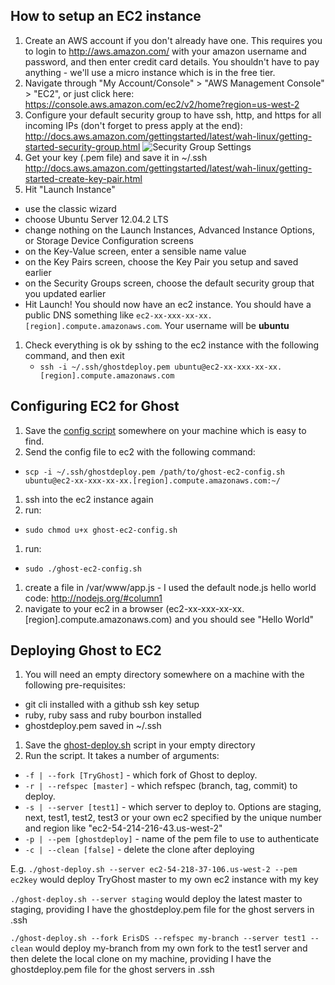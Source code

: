 ## How to setup an EC2 instance

1. Create an AWS account if you don't already have one. This requires you to login to http://aws.amazon.com/ with your amazon username and password, and then enter credit card details. You shouldn't have to pay anything - we'll use a micro instance which is in the free tier.
1. Navigate through "My Account/Console" > "AWS Management Console" > "EC2", or just click here: https://console.aws.amazon.com/ec2/v2/home?region=us-west-2
1. Configure your default security group to have ssh, http, and https for all incoming IPs (don't forget to press apply at the end): http://docs.aws.amazon.com/gettingstarted/latest/wah-linux/getting-started-security-group.html
![Security Group Settings](http://i.imgur.com/W0IhW7x.png)
1. Get your key (.pem file) and save it in ~/.ssh http://docs.aws.amazon.com/gettingstarted/latest/wah-linux/getting-started-create-key-pair.html
1.  Hit "Launch Instance"
  - use the classic wizard
  - choose Ubuntu Server 12.04.2 LTS
  - change nothing on the Launch Instances, Advanced Instance Options, or Storage Device Configuration screens
  - on the Key-Value screen, enter a sensible name value
  - on the Key Pairs screen, choose the Key Pair you setup and saved earlier
  - on the Security Groups screen, choose the default security group that you updated earlier
  - Hit Launch! You should now have an ec2 instance. You should have a public DNS something like ``ec2-xx-xxx-xx-xx.[region].compute.amazonaws.com``. Your username will be **ubuntu**
1. Check everything is ok by sshing to the ec2 instance with the following command, and then exit
   -  ``ssh -i ~/.ssh/ghostdeploy.pem ubuntu@ec2-xx-xxx-xx-xx.[region].compute.amazonaws.com``

## Configuring EC2 for Ghost
1. Save the [config script](https://gist.github.com/ErisDS/b75be8bfe12c337a17bb) somewhere on your machine which is easy to find.
1. Send the config file to ec2 with the following command:
  -  ``scp -i ~/.ssh/ghostdeploy.pem /path/to/ghost-ec2-config.sh ubuntu@ec2-xx-xxx-xx-xx.[region].compute.amazonaws.com:~/``
1. ssh into the ec2 instance again
1. run:
  - ``sudo chmod u+x ghost-ec2-config.sh``
1. run:
  - ``sudo ./ghost-ec2-config.sh``
1. create a file in /var/www/app.js - I used the default node.js hello world code: http://nodejs.org/#column1
1. navigate to your ec2 in a browser (ec2-xx-xxx-xx-xx.[region].compute.amazonaws.com) and you should see "Hello World"

## Deploying Ghost to EC2
1. You will need an empty directory somewhere on a machine with the following pre-requisites:
  - git cli installed with a github ssh key setup
  - ruby, ruby sass and ruby bourbon installed
  - ghostdeploy.pem saved in ~/.ssh
1. Save the [ghost-deploy.sh](https://gist.github.com/ErisDS/6f32e9b75d08a1c81f9b) script in your empty directory
1. Run the script. It takes a number of arguments:
  * ``-f | --fork [TryGhost]``   - which fork of Ghost to deploy. 
  * ``-r | --refspec [master]``  - which refspec (branch, tag, commit) to deploy. 
  * ``-s | --server [test1]``    - which server to deploy to. Options are staging, next, test1, test2, test3 or your own ec2 specified by the unique number and region like "ec2-54-214-216-43.us-west-2"
  * ``-p | --pem [ghostdeploy]`` - name of the pem file to use to authenticate
  * ``-c | --clean [false]``     - delete the clone after deploying

E.g. 
``./ghost-deploy.sh --server ec2-54-218-37-106.us-west-2 --pem ec2key`` would deploy TryGhost master to my own ec2 instance with my key

``./ghost-deploy.sh --server staging`` would deploy the latest master to staging, providing I have the ghostdeploy.pem file for the ghost servers in .ssh

``./ghost-deploy.sh --fork ErisDS --refspec my-branch --server test1 --clean`` would deploy my-branch from my own fork to the test1 server and then delete the local clone on my machine, providing I have the ghostdeploy.pem file for the ghost servers in .ssh